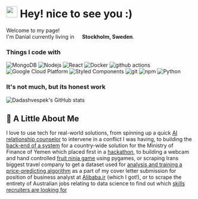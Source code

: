 <h1><img src="https://emojis.slackmojis.com/emojis/images/1531849430/4246/blob-sunglasses.gif?1531849430" width="30"/> Hey! nice to see you :)</h1>


<p>Welcome to my page! </br> I'm Danial </b> currently living in <img src="https://cdn-icons-png.flaticon.com/512/197/197564.png" width="13"/> <b>Stockholm, Sweden</b>. </p>
<h3>Things I code with</h3>
<p>
  <img alt="MongoDB" src="https://img.shields.io/badge/-MongoDB-13aa52?style=flat-square&logo=mongodb&logoColor=white" />
  <img alt="Nodejs" src="https://img.shields.io/badge/-Nodejs-43853d?style=flat-square&logo=Node.js&logoColor=white" />
  <img alt="React" src="https://img.shields.io/badge/-React-45b8d8?style=flat-square&logo=react&logoColor=white" />
  <img alt="Docker" src="https://img.shields.io/badge/-Docker-46a2f1?style=flat-square&logo=docker&logoColor=white" />
  <img alt="github actions" src="https://img.shields.io/badge/-Github_Actions-2088FF?style=flat-square&logo=github-actions&logoColor=white" />
  <img alt="Google Cloud Platform" src="https://img.shields.io/badge/-Google_Cloud_Platform-1a73e8?style=flat-square&logo=google-cloud&logoColor=white" />
  <img alt="Styled Components" src="https://img.shields.io/badge/-Styled_Components-db7092?style=flat-square&logo=styled-components&logoColor=white" />
  <img alt="git" src="https://img.shields.io/badge/-Git-F05032?style=flat-square&logo=git&logoColor=white" />
  <img alt="npm" src="https://img.shields.io/badge/-NPM-CB3837?style=flat-square&logo=npm&logoColor=white" />
  <img alt="Python" src="https://img.shields.io/badge/python-3670A0?style=for-the-badge&logo=python&logoColor=ffdd54" />
  
</p>
<p></p>
<h3>It's not much, but its honest work</h3>
<img src="https://github-readme-stats.vercel.app/api?username=Dadashvespek" alt="Dadashvespek's GitHub stats">
<p></p>

## 🚀 A Little About Me
I love to use tech for real-world solutions, from spinning up a quick [AI relationship counselor](https://weak-gold-tutu.cyclic.app/) to intervene in a conflict I was having, to building the [back-end of a system](https://www.linkedin.com/posts/activity-7061702508951347200-8g6_?utm_source=share&utm_medium=member_desktop) for a country-wide solution for the Ministry of Finance of Yemen which placed first in a [hackathon](https://yemenpfmhackathon.com/), to building a webcam and hand controlled [fruit ninja game](https://github.com/dadashvespek/SliceFrenzy-Webcam-Warrior) using pygames, or scraping Irans biggest travel company to get a dataset used for [analysis and training a price-predicting algorithm](https://dadashvespek.github.io/Alibaba.ir's%20pricing%20prediction%20(2).html) as a part of my cover letter submission for position of business analyst at [Alibaba.ir](https://www.alibaba.ir/) (which I got!), or to scrape the entirety of Australian jobs relating to data science to find out which [skills recruiters are looking for](https://github.com/dadashvespek/LinkedinAusScraped/blob/main/LinkedScraped.ipynb) 
